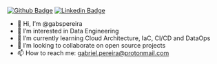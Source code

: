 [![Github Badge](https://img.shields.io/badge/-Github-000?style=flat-square&logo=Github&logoColor=white&link=https://github.com/gabspereira)](https://github.com/gabspereira)
[![Linkedin Badge](https://img.shields.io/badge/-LinkedIn-blue?style=flat-square&logo=Linkedin&logoColor=white&link=https://www.linkedin.com/in/gfpereira/)](https://www.linkedin.com/in/gfpereira/)

- 👋 Hi, I’m @gabspereira
- 👀 I’m interested in Data Engineering
- 🌱 I’m currently learning Cloud Architecture, IaC, CI/CD and DataOps
- 💞️ I’m looking to collaborate on open source projects
- 📫 How to reach me: gabriel.pereira@protonmail.com

<!---
gabspereira/gabspereira is a ✨ special ✨ repository because its `README.md` (this file) appears on your GitHub profile.
You can click the Preview link to take a look at your changes.
--->

